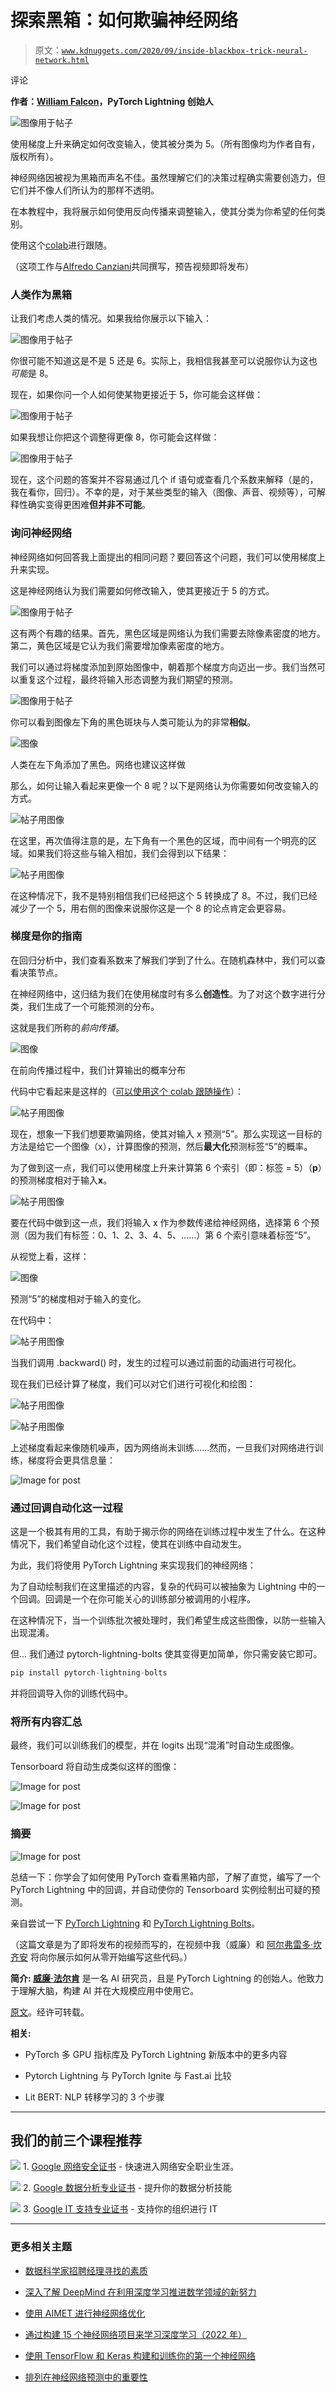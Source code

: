 # 探索黑箱：如何欺骗神经网络

> 原文：[`www.kdnuggets.com/2020/09/inside-blackbox-trick-neural-network.html`](https://www.kdnuggets.com/2020/09/inside-blackbox-trick-neural-network.html)

评论

**作者：[William Falcon](https://www.linkedin.com/in/wfalcon/)，PyTorch Lightning 创始人**

![图像用于帖子](img/6ddc83afb3793567dba0feeb3ab56ae5.png)

使用梯度上升来确定如何改变输入，使其被分类为 5。（所有图像均为作者自有，版权所有）。

神经网络因被视为黑箱而声名不佳。虽然理解它们的决策过程确实需要创造力，但它们并不像人们所认为的那样不透明。

在本教程中，我将展示如何使用反向传播来调整输入，使其分类为你希望的任何类别。

使用这个[colab](https://colab.research.google.com/drive/16HVAJHdCkyj7W43Q3ZChnxZ7DOwx6K5i?usp=sharing)进行跟随。

（这项工作与[Alfredo Canziani](https://twitter.com/alfcnz)共同撰写，预告视频即将发布）

### 人类作为黑箱

让我们考虑人类的情况。如果我给你展示以下输入：

![图像用于帖子](img/03c7d3f8e8c802c6935b4453d30397a0.png)

你很可能不知道这是不是 5 还是 6。实际上，我相信我甚至可以说服你认为这也*可能*是 8。

现在，如果你问一个人如何使某物更接近于 5，你可能会这样做：

![图像用于帖子](img/87315b2a5e7a928f9050c800c32aed84.png)

如果我想让你把这个调整得更像 8，你可能会这样做：

![图像用于帖子](img/8f1abfd0624d81fdb93fb26bcac3bb7b.png)

现在，这个问题的答案并不容易通过几个 if 语句或查看几个系数来解释（是的，我在看你，回归）。不幸的是，对于某些类型的输入（图像、声音、视频等），可解释性确实变得更困难**但并非不可能**。

### 询问神经网络

神经网络如何回答我上面提出的相同问题？要回答这个问题，我们可以使用梯度上升来实现。

这是神经网络认为我们需要如何修改输入，使其更接近于 5 的方式。

![图像用于帖子](img/853d48279ee53c804e71b9b6dd02bb10.png)

这有两个有趣的结果。首先，黑色区域是网络认为我们需要去除像素密度的地方。第二，黄色区域是它认为我们需要增加像素密度的地方。

我们可以通过将梯度添加到原始图像中，朝着那个梯度方向迈出一步。我们当然可以重复这个过程，最终将输入形态调整为我们期望的预测。

![图像用于帖子](img/502f67373e4db5cc3c222c7f4fe1d9ec.png)

你可以看到图像左下角的黑色斑块与人类可能认为的非常**相似**。

![图像](img/01456796f6f2dab3ad9a0c48c06503b5.png)

人类在左下角添加了黑色。网络也建议这样做

那么，如何让输入看起来更像一个 8 呢？以下是网络认为你需要如何改变输入的方式。

![帖子用图像](img/dbcd6e19fecf7925c7f4590d40726455.png)

在这里，再次值得注意的是，左下角有一个黑色的区域，而中间有一个明亮的区域。如果我们将这些与输入相加，我们会得到以下结果：

![帖子用图像](img/b7ff288901f3e6c9deb2adfa8bcb1b8f.png)

在这种情况下，我不是特别相信我们已经把这个 5 转换成了 8。不过，我们已经减少了一个 5，用右侧的图像来说服你这是一个 8 的论点肯定会更容易。

### 梯度是你的指南

在回归分析中，我们查看系数来了解我们学到了什么。在随机森林中，我们可以查看决策节点。

在神经网络中，这归结为我们在使用梯度时有多么**创造性**。为了对这个数字进行分类，我们生成了一个可能预测的分布。

这就是我们所称的*前向传播*。

![图像](img/8708a9e4f509d04cd35f4e5fe7f75603.png)

在前向传播过程中，我们计算输出的概率分布

代码中它看起来是这样的（[可以使用这个 colab 跟随操作](https://colab.research.google.com/drive/16HVAJHdCkyj7W43Q3ZChnxZ7DOwx6K5i?usp=sharing)）：

![帖子用图像](img/fc6670de2f2882aba6eed014289fde55.png)

现在，想象一下我们想要欺骗网络，使其对输入 x 预测“5”。那么实现这一目标的方法是给它一个图像（x），计算图像的预测，然后**最大化**预测标签“5”的概率。

为了做到这一点，我们可以使用梯度上升来计算第 6 个索引（即：标签 = 5）（**p**）的预测梯度相对于输入**x**。

![帖子用图像](img/cf08bc766b5787508fe1093b6ad3af00.png)

要在代码中做到这一点，我们将输入 x 作为参数传递给神经网络，选择第 6 个预测（因为我们有标签：0、1、2、3、4、5、……）第 6 个索引意味着标签“5”。

从视觉上看，这样：

![图像](img/6ddc83afb3793567dba0feeb3ab56ae5.png)

预测“5”的梯度相对于输入的变化。

在代码中：

![帖子用图像](img/ad172a3ec602c6a3842d0753fa8a24e2.png)

当我们调用 .backward() 时，发生的过程可以通过前面的动画进行可视化。

现在我们已经计算了梯度，我们可以对它们进行可视化和绘图：

![帖子用图像](img/7c1a1a81b0d0422c3eb204d15f80a3b0.png)

![帖子用图像](img/1d98a6aa283b8478938ded66d0feeaf8.png)

上述梯度看起来像随机噪声，因为网络尚未训练……然而，一旦我们对网络进行训练，梯度将会更具信息量：

![Image for post](img/9442f2f7ebc4fa0dd2e4ca9d3d836fba.png)

### 通过回调自动化这一过程

这是一个极其有用的工具，有助于揭示你的网络在训练过程中发生了什么。在这种情况下，我们希望自动化这个过程，使其在训练中自动发生。

为此，我们将使用 PyTorch Lightning 来实现我们的神经网络：

为了自动绘制我们在这里描述的内容，复杂的代码可以被抽象为 Lightning 中的一个回调。回调是一个在你可能关心的训练部分被调用的小程序。

在这种情况下，当一个训练批次被处理时，我们希望生成这些图像，以防一些输入出现混淆。

但... 我们通过 pytorch-lightning-bolts 使其变得更加简单，你只需安装它即可。

```py
pip install pytorch-lightning-bolts
```

并将回调导入你的训练代码中。

### 将所有内容汇总

最终，我们可以训练我们的模型，并在 logits 出现“混淆”时自动生成图像。

Tensorboard 将自动生成类似这样的图像：

![Image for post](img/049f207dacc0e2290f9703fb9462af63.png)

![Image for post](img/606f77a46517b30e651038992c4c54db.png)

### 摘要

![Image for post](img/b84ae810c072e5fa7cd9a55a4847b2d3.png)

总结一下：你学会了如何使用 PyTorch 查看黑箱内部，了解了直觉，编写了一个 PyTorch Lightning 中的回调，并自动使你的 Tensorboard 实例绘制出可疑的预测。

亲自尝试一下 [PyTorch Lightning](https://github.com/PyTorchLightning/pytorch-lightning) 和 [PyTorch Lightning Bolts](https://github.com/PyTorchLightning/pytorch-lightning-bolts)。

（这篇文章是为了即将发布的视频而写的，在视频中我（威廉）和 [阿尔弗雷多·坎齐安](https://twitter.com/alfcnz) 将向你展示如何从零开始编写这些代码。）

**简介: [威廉·法尔肯](https://www.linkedin.com/in/wfalcon/)** 是一名 AI 研究员，且是 PyTorch Lightning 的创始人。他致力于理解大脑，构建 AI 并在大规模应用中使用它。

[原文](https://towardsdatascience.com/peering-inside-the-blackbox-how-to-trick-a-neural-network-757c90a88a73)。经许可转载。

**相关:**

+   PyTorch 多 GPU 指标库及 PyTorch Lightning 新版本中的更多内容

+   Pytorch Lightning 与 PyTorch Ignite 与 Fast.ai 比较

+   Lit BERT: NLP 转移学习的 3 个步骤

* * *

## 我们的前三个课程推荐

![](img/0244c01ba9267c002ef39d4907e0b8fb.png) 1\. [Google 网络安全证书](https://www.kdnuggets.com/google-cybersecurity) - 快速进入网络安全职业生涯。

![](img/e225c49c3c91745821c8c0368bf04711.png) 2\. [Google 数据分析专业证书](https://www.kdnuggets.com/google-data-analytics) - 提升你的数据分析技能

![](img/0244c01ba9267c002ef39d4907e0b8fb.png) 3\. [Google IT 支持专业证书](https://www.kdnuggets.com/google-itsupport) - 支持你的组织进行 IT

* * *

### 更多相关主题

+   [数据科学家招聘经理寻找的素质](https://www.kdnuggets.com/2022/04/qualities-hiring-managers-looking-data-scientists.html)

+   [深入了解 DeepMind 在利用深度学习推进数学领域的新努力](https://www.kdnuggets.com/2021/12/inside-deepmind-new-efforts-deep-learning-advance-mathematics.html)

+   [使用 AIMET 进行神经网络优化](https://www.kdnuggets.com/2022/04/qualcomm-neural-network-optimization-aimet.html)

+   [通过构建 15 个神经网络项目来学习深度学习（2022 年）](https://www.kdnuggets.com/2022/01/15-neural-network-projects-build-2022.html)

+   [使用 TensorFlow 和 Keras 构建和训练你的第一个神经网络](https://www.kdnuggets.com/2023/05/building-training-first-neural-network-tensorflow-keras.html)

+   [排列在神经网络预测中的重要性](https://www.kdnuggets.com/2022/12/importance-permutation-neural-network-predictions.html)
